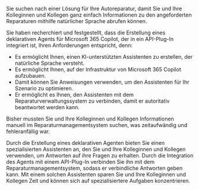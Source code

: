 Sie suchen nach einer Lösung für Ihre Autoreparatur, damit Sie und Ihre Kolleginnen und Kollegen ganz einfach Informationen zu den angeforderten Reparaturen mithilfe natürlicher Sprache abrufen können.

Sie haben recherchiert und festgestellt, dass die Erstellung eines deklarativen Agents für Microsoft 365 Copilot, der in ein API-Plug-In integriert ist, Ihren Anforderungen entspricht, denn:

- Es ermöglicht Ihnen, einen KI-unterstützten Assistenten zu erstellen, der natürliche Sprache versteht.
- Es ermöglicht Ihnen, auf der Infrastruktur von Microsoft 365 Copilot aufzubauen.
- Damit können Sie Anweisungen verwenden, um den Assistenten für Ihr Szenario zu optimieren.
- Er ermöglicht es Ihnen, den Assistenten mit dem Reparaturverwaltungssystem zu verbinden, damit er autoritativ beantwortet werden kann.

Bisher mussten Sie und Ihre Kolleginnen und Kollegen Informationen manuell im Reparaturmanagementsystem suchen, was zeitaufwändig und fehleranfällig war.

Durch die Erstellung eines deklarativen Agenten bieten Sie einen spezialisierten Assistenten an, den Sie und Ihre Kolleginnen und Kollegen verwenden, um Antworten auf ihre Fragen zu erhalten. Durch die Integration des Agents mit einem API-Plug-In verbinden Sie ihn mit dem Reparaturmanagementsystem, sodass er verbindliche Antworten geben kann. Mit einem solchen Assistenten sparen Sie und Ihre Kolleginnen und Kollegen Zeit und können sich auf spezialisiertere Aufgaben konzentrieren.
